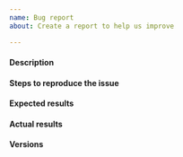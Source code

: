 ```yaml
---
name: Bug report
about: Create a report to help us improve

---
```


#### Description
<!--
Example: Device is not working properly.
-->

#### Steps to reproduce the issue
<!--
Try to describe as precisely as possible here the steps required to reproduce
the issue. Here you can also describe your hardware configuration, the network
setup, etc.
-->

#### Expected results
<!--
Example: The devices works as we expect.
-->

#### Actual results
<!--
Please paste or specifically describe the actual output.
-->

#### Versions
<!--
Operating system: Mac OSX, Linux, Windows
-->

<!-- Thanks for contributing! -->